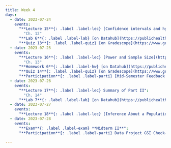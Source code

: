 ```yaml
---
title: Week 4
days:
  - date: 2023-07-24
    events:
      "**Lecture 15**{: .label .label-lec} [Confidence intervals and hypothesis testing](https://ph142-ucb.github.io/su23/src/l15-inference.pdf)[{recording}](https://bcourses.berkeley.edu/courses/1525581/pages/inference)":
        "Ch. 12"
      "**Lab 6**{: .label .label-lab} [on Datahub](https://publichealth.datahub.berkeley.edu/hub/user-redirect/git-pull?repo=https%3A%2F%2Fgithub.com%2Fph142-ucb%2Fph142-su23&urlpath=rstudio%2F&branch=main) (Due July 25th)":
      "**Quiz 13**{: .label .label-quiz} [on Gradescope](https://www.gradescope.com/courses/546137) (Due Jul. 26th, 10:00 PM PST)":
  - date: 2023-07-25
    events:
      "**Lecture 16**{: .label .label-lec} [Power and Sample Size](https://ph142-ucb.github.io/su23/src/l16-power.pdf)[{video}](https://bcourses.berkeley.edu/courses/1525581/pages/power)": 
        "Ch. 13"
      "**Homework 6**{: .label .label-hw} [on Datahub](https://publichealth.datahub.berkeley.edu/hub/user-redirect/git-pull?repo=https%3A%2F%2Fgithub.com%2Fph142-ucb%2Fph142-su23&urlpath=rstudio%2F&branch=main) [Solutions](https://ph142-ucb.github.io/su23/src/hw06sol.pdf)":
      "**Quiz 14**{: .label .label-quiz} [on Gradescope](https://www.gradescope.com/courses/546137) (Due Jul. 27th, 10:00 PM PST)":
      "**Participation**{: .label .label-parti} [Mid-Semester Feedback Survey](https://docs.google.com/forms/u/1/d/e/1FAIpQLSdBb2lMkFjwCF6zOcLcvuG2yujeWqoLFCsSuNrMELTuz5HW0w/viewform?usp=send_form) (Due July 25th, 10:00PM)":
  - date: 2023-07-26
    events:
      "**Lecture 17**{: .label .label-lec} Summary of Part II":
        "Ch. 14"
      "**Lab 7**{: .label .label-lab} [on Datahub](https://publichealth.datahub.berkeley.edu/hub/user-redirect/git-pull?repo=https%3A%2F%2Fgithub.com%2Fph142-ucb%2Fph142-su23&urlpath=rstudio%2F&branch=main) (Due July 27th)":
  - date: 2023-07-27
    events:
      "**Lecture 18**{: .label .label-lec} [Inference About a Population Mean (Z and T)](http://ph142-ucb.github.io/su23/src/l18-ztot.pdf) [{video}](https://bcourses.berkeley.edu/courses/1525581/pages/from-z-to-t)":
  - date: 2023-07-28
    events:
      "**Exam**{: .label .label-exam} **Midterm II**":
      "**Participation**{: .label .label-parti} Data Project GSI Check-in ":

---
```

